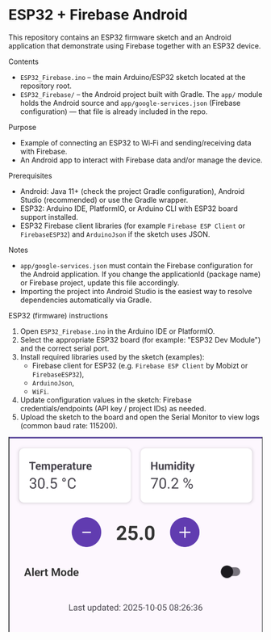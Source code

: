 # ESP32 + Firebase Android

This repository contains an ESP32 firmware sketch and an Android application that demonstrate using Firebase together with an ESP32 device.

Contents

- `ESP32_Firebase.ino` – the main Arduino/ESP32 sketch located at the repository root.
- `ESP32_Firebase/` – the Android project built with Gradle. The `app/` module holds the Android source and `app/google-services.json` (Firebase configuration) — that file is already included in the repo.

Purpose

- Example of connecting an ESP32 to Wi‑Fi and sending/receiving data with Firebase.
- An Android app to interact with Firebase data and/or manage the device.

Prerequisites

- Android: Java 11+ (check the project Gradle configuration), Android Studio (recommended) or use the Gradle wrapper.
- ESP32: Arduino IDE, PlatformIO, or Arduino CLI with ESP32 board support installed.
- ESP32 Firebase client libraries (for example `Firebase ESP Client` or `FirebaseESP32`) and `ArduinoJson` if the sketch uses JSON.

Notes

- `app/google-services.json` must contain the Firebase configuration for the Android application. If you change the applicationId (package name) or Firebase project, update this file accordingly.
- Importing the project into Android Studio is the easiest way to resolve dependencies automatically via Gradle.

ESP32 (firmware) instructions

1. Open `ESP32_Firebase.ino` in the Arduino IDE or PlatformIO.
2. Select the appropriate ESP32 board (for example: "ESP32 Dev Module") and the correct serial port.
3. Install required libraries used by the sketch (examples):
   - Firebase client for ESP32 (e.g. `Firebase ESP Client` by Mobizt or `FirebaseESP32`),
   - `ArduinoJson`,
   - `WiFi`.
4. Update configuration values in the sketch: Firebase credentials/endpoints (API key / project IDs) as needed.
5. Upload the sketch to the board and open the Serial Monitor to view logs (common baud rate: 115200).


![ESP32 App Screenshot](ESP32_App.png)